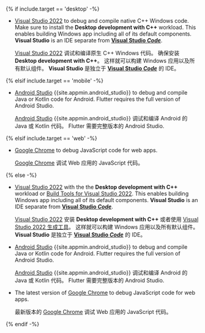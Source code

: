 {% if include.target == 'desktop' -%}

* [Visual Studio 2022][] to debug and compile native C++ Windows code.
  Make sure to install the **Desktop development with C++** workload.
  This enables building Windows app including all of its default components.
  **Visual Studio** is an IDE separate from **[Visual Studio _Code_][]**.

  [Visual Studio 2022][] 调试和编译原生 C++ Windows 代码。
  确保安装 **Desktop development with C++**。
  这样就可以构建 Windows 应用以及所有默认组件。
  **Visual Studio** 是独立于 **[Visual Studio _Code_][]** 的 IDE。

{% elsif include.target == 'mobile' -%}

* [Android Studio][] {{site.appmin.android_studio}} to debug and compile
  Java or Kotlin code for Android.
  Flutter requires the full version of Android Studio.

  [Android Studio][] {{site.appmin.android_studio}} 调试和编译 
  Android 的 Java 或 Kotlin 代码。
  Flutter 需要完整版本的 Android Studio.

{% elsif include.target == 'web' -%}

* [Google Chrome][] to debug JavaScript code for web apps.

  [Google Chrome][] 调试 Web 应用的 JavaScript 代码。

{% else -%}

* [Visual Studio 2022][] with the the **Desktop development with C++** workload
  or [Build Tools for Visual Studio 2022][].
  This enables building Windows app including all of its default components.
  **Visual Studio** is an IDE separate from **[Visual Studio _Code_][]**.

  [Visual Studio 2022][] 安装 **Desktop development with C++**
  或者使用 [Visual Studio 2022 生成工具][Build Tools for Visual Studio 2022]。
  这样就可以构建 Windows 应用以及所有默认组件。
  **Visual Studio** 是独立于 **[Visual Studio _Code_][]** 的 IDE。

* [Android Studio][] {{site.appmin.android_studio}} to debug and compile
  Java or Kotlin code for Android.
  Flutter requires the full version of Android Studio.

  [Android Studio][] {{site.appmin.android_studio}} 调试和编译 
  Android 的 Java 或 Kotlin 代码。
  Flutter 需要完整版本的 Android Studio.

* The latest version of [Google Chrome][] to debug JavaScript code for web apps.

  最新版本的 [Google Chrome][] 调试 Web 应用的 JavaScript 代码。

{% endif -%}

[Android Studio]: https://developer.android.com/studio/install#windows
[Visual Studio 2022]: https://learn.microsoft.com/visualstudio/install/install-visual-studio?view=vs-2022
[Build Tools for Visual Studio 2022]: https://visualstudio.microsoft.com/downloads/#build-tools-for-visual-studio-2022
[Google Chrome]: https://www.google.com/chrome/dr/download/
[Visual Studio _Code_]: https://code.visualstudio.com/
